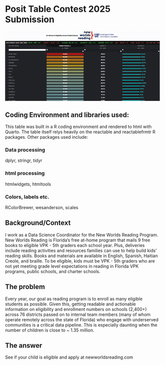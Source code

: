 # Posit Table Contest 2025 Submission

![Table](https://raw.githubusercontent.com/leoohyama/posit_table_contest_2025/main/table_gif.gif)

## Coding Environment and libraries used:
This table was built in a R coding environment and rendered to html with Quarto. The table itself relys heavily on the reactable and reactablefrmtr R packages. Other packages used include:

### Data processing
dplyr,
stringr,
tidyr

### html processing
htmlwidgets,
htmltools

### Colors, labels etc.
RColorBrewer,
wesanderson,
scales

## Background/Context
I work as a Data Science Coordinator for the New Worlds Reading Program. New Worlds Reading is Florida’s free at-home program that mails 9 free books to eligible VPK - 5th graders each school year. Plus, deliveries include reading activities and resources families can use to help build kids’ reading skills. Books and materials are available in English, Spanish, Haitian Creole, and braille. To be eligible, kids must be VPK - 5th graders who are not yet meeting grade level expectations in reading in Florida VPK programs, public schools, and charter schools.

## The problem
Every year, our goal as reading program is to enroll as many eligible students as possible. Given this, getting readable and actionable information on eligibility and enrollment numbers on schools (2,400+) across 76 districts passed on to internal team members (many of whom operate remotely across the state of Florida) who engage with underserved communities is a critical data pipeline. This is especially daunting when the number of children is close to ~ 1.35 million. 

## The answer


See if your child is eligible and apply at newworldsreading.com
